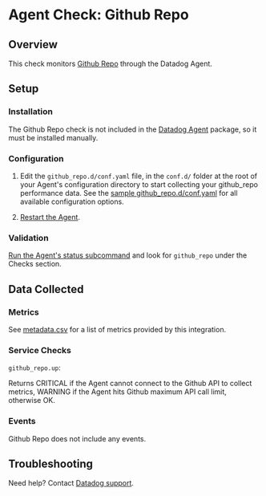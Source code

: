 # Agent Check: Github Repo

## Overview

This check monitors [Github Repo][1] through the Datadog Agent.

## Setup

### Installation

The Github Repo check is not included in the [Datadog Agent][2] package, so it must
be installed manually.

### Configuration

1. Edit the `github_repo.d/conf.yaml` file, in the `conf.d/` folder at the root of your Agent's configuration directory to start collecting your github_repo performance data. See the [sample github_repo.d/conf.yaml][2] for all available configuration options.

2. [Restart the Agent][3].

### Validation

[Run the Agent's status subcommand][4] and look for `github_repo` under the Checks section.

## Data Collected

### Metrics

See [metadata.csv][5] for a list of metrics provided by this integration.

### Service Checks

`github_repo.up`:

Returns CRITICAL if the Agent cannot connect to the Github API to collect metrics, WARNING if the Agent hits Github maximum API call limit, otherwise OK.

### Events

Github Repo does not include any events.

## Troubleshooting

Need help? Contact [Datadog support][6].

[1]: **LINK_TO_INTEGRATION_SITE**
[2]: https://github.com/DataDog/integrations-core/blob/master/github_repo/datadog_checks/github_repo/data/conf.yaml.example
[3]: https://docs.datadoghq.com/agent/guide/agent-commands/?tab=agentv6#start-stop-and-restart-the-agent
[4]: https://docs.datadoghq.com/agent/guide/agent-commands/?tab=agentv6#agent-status-and-information
[5]: https://github.com/DataDog/integrations-extras/blob/master/github_repo/metadata.csv
[6]: https://docs.datadoghq.com/help

